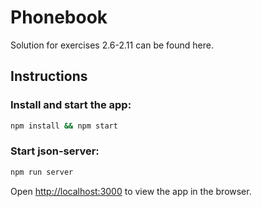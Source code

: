 # Phonebook

Solution for exercises 2.6-2.11 can be found here.

## Instructions
### Install and start the app:
```sh
npm install && npm start
```

### Start json-server:
```sh
npm run server
```

Open [http://localhost:3000](http://localhost:3000) to view the app in the browser.